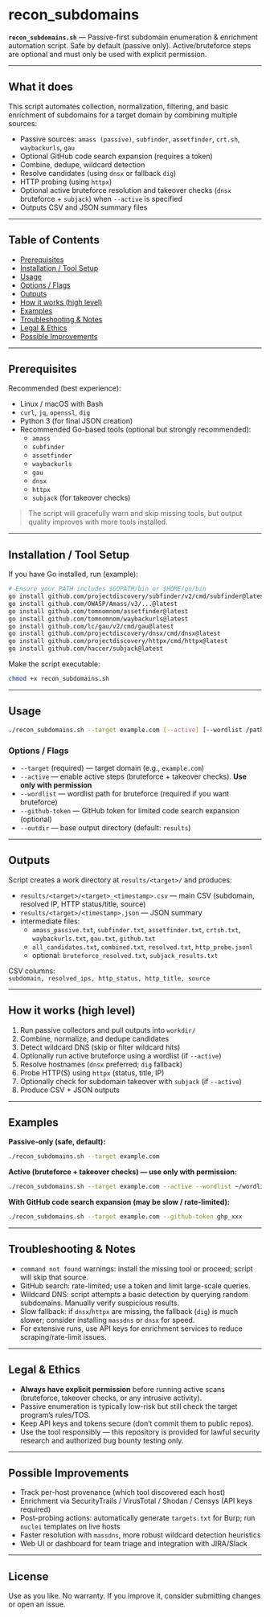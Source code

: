 # recon_subdomains

**`recon_subdomains.sh`** — Passive-first subdomain enumeration & enrichment automation script.
Safe by default (passive only). Active/bruteforce steps are optional and must only be used with explicit permission.

---

## What it does

This script automates collection, normalization, filtering, and basic enrichment of subdomains for a target domain by combining multiple sources:

- Passive sources: `amass (passive)`, `subfinder`, `assetfinder`, `crt.sh`, `waybackurls`, `gau`
- Optional GitHub code search expansion (requires a token)
- Combine, dedupe, wildcard detection
- Resolve candidates (using `dnsx` or fallback `dig`)
- HTTP probing (using `httpx`)
- Optional active bruteforce resolution and takeover checks (`dnsx` bruteforce + `subjack`) when `--active` is specified
- Outputs CSV and JSON summary files

---

## Table of Contents

- [Prerequisites](#prerequisites)  
- [Installation / Tool Setup](#installation--tool-setup)  
- [Usage](#usage)  
- [Options / Flags](#options--flags)  
- [Outputs](#outputs)  
- [How it works (high level)](#how-it-works-high-level)  
- [Examples](#examples)  
- [Troubleshooting & Notes](#troubleshooting--notes)  
- [Legal & Ethics](#legal--ethics)  
- [Possible Improvements](#possible-improvements)

---

## Prerequisites

Recommended (best experience):

- Linux / macOS with Bash
- `curl`, `jq`, `openssl`, `dig`
- Python 3 (for final JSON creation)
- Recommended Go-based tools (optional but strongly recommended):
  - `amass`
  - `subfinder`
  - `assetfinder`
  - `waybackurls`
  - `gau`
  - `dnsx`
  - `httpx`
  - `subjack` (for takeover checks)

> The script will gracefully warn and skip missing tools, but output quality improves with more tools installed.

---

## Installation / Tool Setup

If you have Go installed, run (example):
```bash
# Ensure your PATH includes $GOPATH/bin or $HOME/go/bin
go install github.com/projectdiscovery/subfinder/v2/cmd/subfinder@latest
go install github.com/OWASP/Amass/v3/...@latest
go install github.com/tomnomnom/assetfinder@latest
go install github.com/tomnomnom/waybackurls@latest
go install github.com/lc/gau/v2/cmd/gau@latest
go install github.com/projectdiscovery/dnsx/cmd/dnsx@latest
go install github.com/projectdiscovery/httpx/cmd/httpx@latest
go install github.com/haccer/subjack@latest
```

Make the script executable:
```bash
chmod +x recon_subdomains.sh
```

---

## Usage

```bash
./recon_subdomains.sh --target example.com [--active] [--wordlist /path/to/wordlist] [--github-token TOKEN] [--outdir results]
```

### Options / Flags

- `--target` (required) — target domain (e.g., `example.com`)
- `--active` — enable active steps (bruteforce + takeover checks). **Use only with permission**
- `--wordlist` — wordlist path for bruteforce (required if you want bruteforce)
- `--github-token` — GitHub token for limited code search expansion (optional)
- `--outdir` — base output directory (default: `results`)

---

## Outputs

Script creates a work directory at `results/<target>/` and produces:

- `results/<target>/<target>_<timestamp>.csv` — main CSV (subdomain, resolved IP, HTTP status/title, source)
- `results/<target>/<timestamp>.json` — JSON summary
- intermediate files:
  - `amass_passive.txt`, `subfinder.txt`, `assetfinder.txt`, `crtsh.txt`, `waybackurls.txt`, `gau.txt`, `github.txt`
  - `all_candidates.txt`, `combined.txt`, `resolved.txt`, `http_probe.jsonl`
  - optional: `bruteforce_resolved.txt`, `subjack_results.txt`

CSV columns:  
`subdomain, resolved_ips, http_status, http_title, source`

---

## How it works (high level)

1. Run passive collectors and pull outputs into `workdir/`
2. Combine, normalize, and dedupe candidates
3. Detect wildcard DNS (skip or filter wildcard hits)
4. Optionally run active bruteforce using a wordlist (if `--active`)
5. Resolve hostnames (`dnsx` preferred; `dig` fallback)
6. Probe HTTP(S) using `httpx` (status, title, IP)
7. Optionally check for subdomain takeover with `subjack` (if `--active`)
8. Produce CSV + JSON outputs

---

## Examples

**Passive-only (safe, default):**
```bash
./recon_subdomains.sh --target example.com
```

**Active (bruteforce + takeover checks) — use only with permission:**
```bash
./recon_subdomains.sh --target example.com --active --wordlist ~/wordlists/subdomains.txt
```

**With GitHub code search expansion (may be slow / rate-limited):**
```bash
./recon_subdomains.sh --target example.com --github-token ghp_xxx
```

---

## Troubleshooting & Notes

- `command not found` warnings: install the missing tool or proceed; script will skip that source.
- GitHub search: rate-limited; use a token and limit large-scale queries.
- Wildcard DNS: script attempts a basic detection by querying random subdomains. Manually verify suspicious results.
- Slow fallback: if `dnsx`/`httpx` are missing, the fallback (`dig`) is much slower; consider installing `massdns` or `dnsx` for speed.
- For extensive runs, use API keys for enrichment services to reduce scraping/rate-limit issues.

---

## Legal & Ethics

- **Always have explicit permission** before running active scans (bruteforce, takeover checks, or any intrusive activity).
- Passive enumeration is typically low-risk but still check the target program’s rules/TOS.
- Keep API keys and tokens secure (don’t commit them to public repos).
- Use the tool responsibly — this repository is provided for lawful security research and authorized bug bounty testing only.

---

## Possible Improvements

- Track per-host provenance (which tool discovered each host)
- Enrichment via SecurityTrails / VirusTotal / Shodan / Censys (API keys required)
- Post-probing actions: automatically generate `targets.txt` for Burp; run `nuclei` templates on live hosts
- Faster resolution with `massdns`, more robust wildcard detection heuristics
- Web UI or dashboard for team triage and integration with JIRA/Slack

---

## License

Use as you like. No warranty. If you improve it, consider submitting changes or open an issue.
